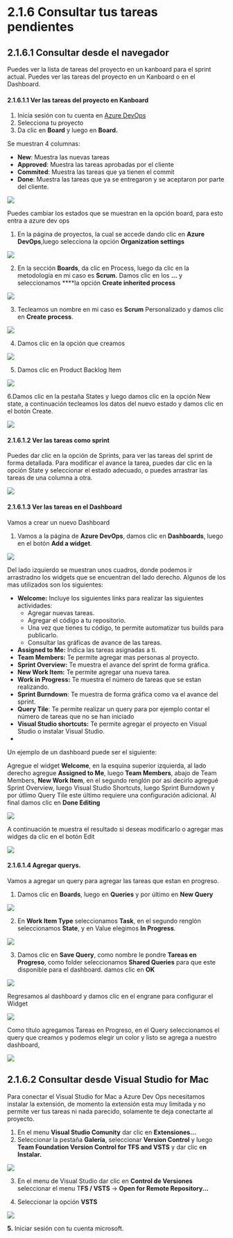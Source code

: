 # 2.1.6 Consultar tus tareas pendientes

## 2.1.6.1 Consultar desde el navegador

Puedes ver la lista de tareas del proyecto en un kanboard  para el sprint actual. Puedes ver las tareas del proyecto en un Kanboard o en el Dashboard.

#### 2.1.6.1.1 Ver las tareas del proyecto en Kanboard

1. Inicia sesión con tu cuenta en [Azure DevOps](https://visualstudio.microsoft.com/vso)
2. Selecciona tu proyecto
3. Da clic en **Board** y luego en **Board.**

Se muestran 4 columnas:

* **New**: Muestra las nuevas tareas
* **Approved**: Muestra las tareas aprobadas por el cliente
* **Commited**: Muestra las tareas que ya tienen el commit
* **Done**: Muestra las tareas que ya se entregaron y se aceptaron por parte del cliente.

![](../../.gitbook/assets/image%20%2824%29.png)

Puedes cambiar los estados que se muestran en la opción board, para esto entra a azure dev ops

1. En la página de proyectos, la cual se accede dando clic en **Azure DevOps**,luego selecciona la opción **Organization settings**

![](../../.gitbook/assets/image%20%2849%29.png)

2. En la sección **Boards**, da clic en Process, luego da clic en la metodología en mi caso es **Scrum.** Damos clic en los **...** y seleccionamos ****la opción **Create inherited process**

![](../../.gitbook/assets/image%20%28158%29.png)

3. Tecleamos un nombre en mi caso es **Scrum** Personalizado y damos clic en **Create process**.

![](../../.gitbook/assets/image%20%28110%29.png)

4. Damos clic en la opción que creamos

![](../../.gitbook/assets/image%20%28131%29.png)

5. Damos clic en Product Backlog Item

![](../../.gitbook/assets/image%20%28212%29.png)

6.Damos clic en la pestaña States y luego damos clic en la opción New state, a continuación tecleamos los datos del nuevo estado y damos clic en el botón Create.

![](../../.gitbook/assets/image%20%28264%29.png)

#### 2.1.6.1.2 Ver las tareas  como sprint

Puedes dar clic en la opción de Sprints, para ver las tareas del sprint de forma detallada. Para modificar el avance la tarea, puedes dar clic en la opción State y seleccionar el estado adecuado, o puedes arrastrar las tareas de una columna a otra.

![](../../.gitbook/assets/image%20%2854%29.png)

#### 2.1.6.1.3 Ver las tareas en el Dashboard

Vamos a crear un nuevo Dashboard

1. Vamos a la página de **Azure DevOps**, damos clic en **Dashboards**, luego en el botón **Add a widget**.

![](../../.gitbook/assets/image%20%2841%29.png)

Del lado izquierdo se muestran unos cuadros, donde podemos ir arrastradno los widgets que se encuentran del lado derecho. Algunos de los mas utilizados son los siguientes:

* **Welcome:** Incluye los siguientes links para realizar las siguientes actividades:
  *  Agregar nuevas tareas.
  * Agregar el código a tu repositorio.
  * Una vez que tienes tu código, te permite automatizar tus builds para publicarlo.
  * Consultar las gráficas de avance de las tareas.
* **Assigned to Me:** Indica las tareas asignadas a ti.
* **Team Members:** Te permite agregar mas personas al proyecto.
* **Sprint Overview:** Te muestra el avance del sprint de forma gráfica.
* **New Work Item:** Te permite agregar una nueva tarea.
* **Work in Progress:** Te muestra el número de tareas que se estan realizando.
* **Sprint Burndown**: Te muestra de forma gráfica como va el avance del sprint.
* **Query Tile**: Te permite realizar un query para por ejemplo contar el número de tareas que no se han iniciado
* **Visual Studio shortcuts:** Te permite agregar el proyecto en Visual Studio o instalar Visual Studio.
* 
Un ejemplo de un dashboard puede ser el siguiente:

Agregue el widget **Welcome**, en la esquina superior izquierda, al lado derecho agregue **Assigned to Me**, luego **Team Members**, abajo de Team Members, **New Work Item**, en el segundo renglón por asi decirlo agregué Sprint Overview, luego Visual Studio Shortcuts, luego Sprint Burndown y por útlimo Query Tile este último requiere una configuración adicional. Al final damos clic en **Done Editing**

![](../../.gitbook/assets/image%20%2844%29.png)

A continuación te muestra el resultado si deseas modificarlo o agregar mas widges da clic en el botón Edit

![](../../.gitbook/assets/image%20%28236%29.png)

#### 2.1.6.1.4 Agregar querys.

Vamos a agregar un query para agregar las tareas que estan en progreso.

1. Damos clic en **Boards**, luego en **Queries** y por último en **New Query**

![](../../.gitbook/assets/image%20%28169%29.png)

2. En **Work Item Type** seleccionamos **Task**, en el segundo renglón seleccionamos **State**, y en Value elegimos **In Progress**.

![](../../.gitbook/assets/image%20%28262%29.png)

3. Damos clic en **Save Query**, como nombre le pondre **Tareas en Progreso**, como folder seleccionamos **Shared Queries** para que este disponible para el dashboard. damos clic en **OK**

![](../../.gitbook/assets/image%20%28246%29.png)

Regresamos al dashboard y damos clic en el engrane para configurar el Widget

![](../../.gitbook/assets/image%20%28230%29.png)

Como título agregamos Tareas en Progreso, en el Query seleccionamos el query que creamos y podemos elegir un color y listo se agrega a nuestro dashboard,

![](../../.gitbook/assets/image%20%28324%29.png)

## 2.1.6.2 Consultar desde Visual Studio for Mac

Para conectar el Visual Studio for Mac a Azure Dev Ops necesitamos instalar la extensión, de momento la extensión esta muy limitada y no permite ver tus tareas ni nada parecido, solamente te deja conectarte al proyecto.

1. En el menu **Visual Studio Comunity** dar clic en **Extensiones...**
2. Seleccionar la pestaña **Galería**, seleccionar **Version Control** y luego **Team Foundation Version Control for TFS and VSTS**  y dar clic e**n Instalar.**

![](../../.gitbook/assets/00000167.png)

3. En el menu de Visual Studio dar clic en **Control de Versiones** seleccionar el menu T**FS / VSTS** -&gt; **Open for Remote Repository...**

4. Seleccionar la opción  **VSTS** 

![](../../.gitbook/assets/00000168.png)

**5.** Iniciar sesión con tu cuenta microsoft.

